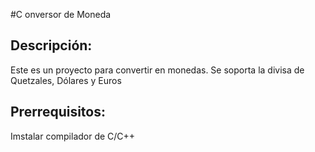 #C onversor de Moneda
## Descripción:
Este es un proyecto para convertir en monedas. Se soporta la divisa de Quetzales, Dólares y Euros

## Prerrequisitos:
Imstalar compilador de C/C++